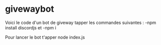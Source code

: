 # givewaybot
Voici le code d'un bot de giveway
tapper les commandes suivantes :
            -npm install discordjs et
            -npm i
            
Pour lancer le bot t'apper node index.js

